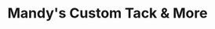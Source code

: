 ---
title: "Mandy's Custom Tack & More"
url: /girard/mandys-custom-tack-and-more/
shop: variety store
---